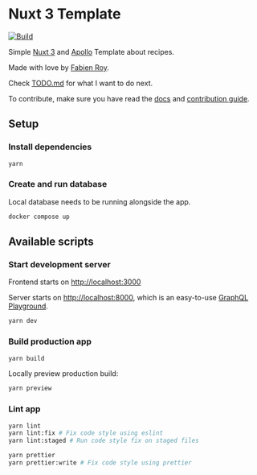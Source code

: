 # Nuxt 3 Template

[![Build](https://github.com/ExiledNarwal28/nuxt3-template/actions/workflows/build.yml/badge.svg)](https://github.com/ExiledNarwal28/nuxt3-template/actions/workflows/build.yml)

Simple [Nuxt 3](https://v3.nuxtjs.org/) and [Apollo](https://www.apollographql.com/) Template about recipes.

Made with love by [Fabien Roy](https://github.com/ExiledNarwal28).

Check [TODO.md](TODO.md) for what I want to do next.

To contribute, make sure you have read the [docs](https://exilednarwal28.github.io/nuxt3-template) and [contribution guide](CONTRIBUTING.md).

## Setup

### Install dependencies

```bash
yarn
```

### Create and run database

Local database needs to be running alongside the app.

```bash
docker compose up
```

## Available scripts

### Start development server

Frontend starts on [http://localhost:3000](http://localhost:3000)

Server starts on [http://localhost:8000](http://localhost:8000), which is an easy-to-use
[GraphQL Playground](https://github.com/graphql/graphql-playground).

```bash
yarn dev
```

### Build production app

```bash
yarn build
```

Locally preview production build:

```bash
yarn preview
```

### Lint app

```bash
yarn lint
yarn lint:fix # Fix code style using eslint
yarn lint:staged # Run code style fix on staged files

yarn prettier
yarn prettier:write # Fix code style using prettier
```
